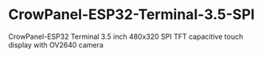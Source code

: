 # CrowPanel-ESP32-Terminal-3.5-SPI
CrowPanel-ESP32 Terminal 3.5 inch 480x320 SPI TFT capacitive touch display with OV2640 camera
